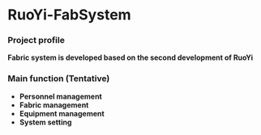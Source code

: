 # RuoYi-FabSystem

### Project profile

**Fabric system is developed based on the second development of RuoYi**

### Main function (Tentative)

- **Personnel management**
- **Fabric management**
- **Equipment management**
- **System setting**
